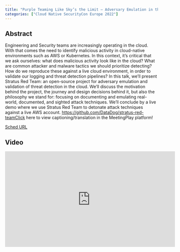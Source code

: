 ```yaml
---
title: "Purple Teaming Like Sky’s the Limit – Adversary Emulation in the Cloud with Stratus Red Team - Christophe Tafani-Dereeper, Datadog"
categories: ["Cloud Native SecurityCon Europe 2022"]
---
```


## Abstract

Engineering and Security teams are increasingly operating in the cloud. With that comes the need to identify malicious activity in cloud-native environments such as AWS or Kubernetes. In this context, it’s critical that we ask ourselves: what does malicious activity look like in the cloud? What are common attacker and malware tactics we should prioritize detecting? How do we reproduce these against a live cloud environment, in order to validate our logging and threat detection pipelines? In this talk, we’ll present Stratus Red Team: an open-source project for adversary emulation and validation of threat detection in the cloud. We’ll discuss the motivation behind the project, the journey and design decisions behind it, but also the philosophy we stand for: focusing on documenting and emulating real-world, documented, and sighted attack techniques. We’ll conclude by a live demo where we use Stratus Red Team to detonate attack techniques against a live AWS account. https://github.com/DataDog/stratus-red-teamClick here to view captioning/translation in the MeetingPlay platform!

[Sched URL](https://cloudnativesecurityconeu22.sched.com/event/8c474e47c6e34160b50224059f034cef)

## Video

<iframe width='560' height='315' src='https://www.youtube.com/embed/hDJpU4Eh1ms' frameborder='0' allow='accelerometer; autoplay; encrypted-media; gyroscope; picture-in-picture' allowfullscreen></iframe>
